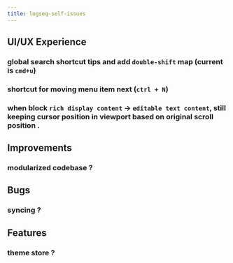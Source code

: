 ```yaml
---
title: logseq-self-issues
---
```


## UI/UX Experience
### global search shortcut tips and add `double-shift` map (current is `cmd+u`)
### shortcut for moving menu item next (`ctrl + N`)
### when block `rich display content` -> `editable text content`, still keeping cursor position in viewport based on original scroll position .
## Improvements
### modularized codebase ?
## Bugs
### syncing ?
## Features
### theme store ?
